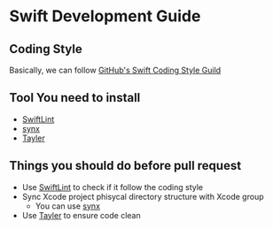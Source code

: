 # Swift Development Guide

## Coding Style

Basically, we can follow [GitHub's Swift Coding Style Guild](https://github.com/github/swift-style-guide)

## Tool You need to install

* [SwiftLint](https://github.com/realm/SwiftLint)
* [synx](https://github.com/venmo/synx)
* [Tayler](https://tailor.sh/)

## Things you should do before pull request

* Use [SwiftLint](https://github.com/realm/SwiftLint) to check if it follow the coding style
* Sync Xcode project phisycal directory structure with Xcode group
  * You can use [synx](https://github.com/venmo/synx)
* Use [Tayler](https://tailor.sh/) to ensure code clean
